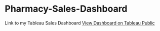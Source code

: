 # Pharmacy-Sales-Dashboard
Link to my Tableau Sales Dashboard
[View Dashboard on Tableau Public](https://public.tableau.com/app/profile/andrew.iskander/viz/SalesDashboard_17543970500990/ExecutiveSummary?publish=yes)

